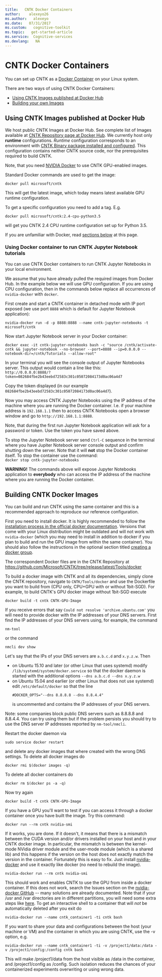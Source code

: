 ```yaml
---
title:   CNTK Docker Containers
author:    alexeyo26
ms.author:   alexeyo
ms.date:   07/31/2017
ms.custom:   cognitive-toolkit
ms.topic:   get-started-article
ms.service:  Cognitive-services
ms.devlang:   NA
---
```


# CNTK Docker Containers

You can set up CNTK as a [Docker Container](https://en.wikipedia.org/wiki/Docker_(software)) on your Linux system.

There are two ways of using CNTK Docker Containers:

* [Using CNTK Images published at Docker Hub](#using-cntk-images-published-at-docker-hub)
* [Building your own Images](#building-cntk-docker-images)

## Using CNTK Images published at Docker Hub

We host public CNTK Images at Docker Hub. See complete list of Images available at [CNTK Repository page at Docker Hub](https://hub.docker.com/r/microsoft/cntk/). We currently host only **runtime** configurations. *Runtime* configuration corresponds to an environment with [CNTK Binary package installed and configured](./Setup-CNTK-on-your-machine.md). This configuration contains neither CNTK source code, nor the prerequisites required to build CNTK.

Note, that you need [NVIDIA Docker](https://github.com/nvidia/nvidia-docker) to use CNTK GPU-enabled images.

Standard Docker commands are used to get the image:
```
docker pull microsoft/cntk
```
This will get the latest image, which today means latest available GPU runtime configuration.

To get a specific configuration you need to add a tag. E.g.
```
docker pull microsoft/cntk:2.4-cpu-python3.5
```
will get you CNTK 2.4 CPU runtime configuration set up for Python 3.5.

If you are unfamiliar with Docker, read [sections below](#building-cntk-docker-images) at this page.

### Using Docker container to run CNTK Jupyter Notebook tutorials

You can use CNTK Docker containers to run CNTK Jupyter Notebooks in your local environment.

We assume that you have already pulled the required images from Docker Hub. In the example below we will use GPU configuration. If you are using CPU configuration, then in the commands below replace all occurrences of `nvidia-docker` with `docker`.

First create and start a CNTK container in detached mode with IP port exposed (we use port `8888` which is default for Jupyter Notebook application):
```
nvidia-docker run -d -p 8888:8888 --name cntk-jupyter-notebooks -t microsoft/cntk
```

Now start Jupyter Notebook server in your Docker container:
```
docker exec -it cntk-jupyter-notebooks bash -c "source /cntk/activate-cntk && jupyter-notebook --no-browser --port=8888 --ip=0.0.0.0 --notebook-dir=/cntk/Tutorials --allow-root"
```

In your terminal you will see the console output of Jupyter Notebooks server. This output would contain a line like this:  
`http://0.0.0.0:8888/?token=082684fbe2b43eebd72583c301c05072084173d0ac06a4d7`

Copy the token displayed (in our example `082684fbe2b43eebd72583c301c05072084173d0ac06a4d7`).

Now you may access CNTK Jupyter Notebooks using the IP address of the machine where you are running the Docker container. I.e. if your machine address is `192.168.1.1` then to access CNTK Notebooks open a browser window and go to
`http://192.168.1.1:8888`.

Note, that during the first run Jupyter Notebook application will ask for a password or token. Use the token you have saved above.

To stop the Jupyter Notebook server send `Ctrl-C` sequence in the terminal where you have Jupiter Notebook server console output and confirm shutting down the server. Note that it will **not** stop the Docker container itself. To stop the container use the command:  
`docker stop cntk-jupyter-notebooks`

**WARNING!** The commands above will expose Jupyter Notebooks application to **everybody** who can access the IP address of the machine where you are running the Docker container. 

## Building CNTK Docker Images

You can build and run CNTK using the same container and this is a recommended approach to reproduce our reference configuration.

First you need to install docker. It is highly recommended to follow the [installation process in the official docker documentation](https://docs.docker.com/engine/installation/linux/ubuntulinux/). Versions that come with your Linux distribution might be outdated and will not work with `nvidia-docker` (which you may need to install in addition to docker if you plan to build and run the GPU image from within the same container). You should also follow the instructions in the optional section titled [creating a docker group](https://docs.docker.com/engine/installation/linux/ubuntulinux/#/create-a-docker-group).

The correspondent Docker files are in the CNTK Repository at https://github.com/Microsoft/CNTK/tree/release/latest/Tools/docker

To build a docker image with CNTK and all its dependencies, simply clone the CNTK repository, navigate to `CNTK/Tools/docker` and use the Dockerfile you want to build from (CPU only, CPU+GPU with or without 1bit-SGD). For example, to build CNTK's GPU docker image without 1bit-SGD execute
```
docker build -t cntk CNTK-GPU-Image
```
If you receive errors that say `Could not resolve 'archive.ubuntu.com'`
you will need to provide docker with the IP addresses of your DNS servers. 
First find the IP addresses of your DNS servers using, for example, the command
```
nm-tool
```
or the command
```
nmcli dev show
```
Let's say that the IPs of your DNS servers are `a.b.c.d` and `x.y.z.w`.
Then 
* on Ubuntu 15.10 and later (or other Linux that uses systemd)
  modify `/lib/systemd/system/docker.service` so that the docker 
  daemon is started with the additional options 
  `--dns a.b.c.d --dns x.y.z.w`
* on Ubuntu 15.04 and earlier (or other Linux that does not use systemd)
  edit `/etc/default/docker` so that the line
  ```
  #DOCKER_OPTS="--dns 8.8.8.8 --dns 8.8.4.4"
  ```
  is uncommented and contains the IP addresses of your DNS servers.

Note: some companies block public DNS servers such as 8.8.8.8
and 8.8.4.4. You can try using them but if the problem persists
you should try to use the DNS server IP addresses reported by `nm-tool/nmcli`.

Restart the docker daemon via 
```
sudo service docker restart
```
and delete any docker images that where created with the wrong DNS settings.
To delete all docker images do
```
docker rmi $(docker images -q)
```
To delete all docker containers do
```
docker rm $(docker ps -a -q)
```
Now try again 
```
docker build -t cntk CNTK-GPU-Image
```
If you have a GPU you'll want to test if you can access it through a docker container once you have built the image. Try this command:
```
docker run --rm cntk nvidia-smi
```
If it works, you are done. If it doesn't, it means that there is a mismatch between the CUDA version and/or drivers installed on your host and in your CNTK docker image. In particular, the mismatch is between the kernel-mode NVidia driver module and the user-mode module (which is a shared lib) and this happens if the version on the host does not exactly match the version in the container. Fortunately this is easy to fix. Just install [nvidia-docker](https://github.com/NVIDIA/nvidia-docker) and use it exactly like docker (no need to rebuild the image).
```
nvidia-docker run --rm cntk nvidia-smi
```
This should work and enables CNTK to use the GPU from inside a docker container. If this does not work, search the Issues section on the [nvidia-docker GitHub](https://github.com/NVIDIA/nvidia-docker/issues) -- many solutions are already documented. Note that if your /usr and /var directories are in different partitions, you will need some extra steps like [here](https://github.com/NVIDIA/nvidia-docker/issues/211). To get an interactive shell to a container that will *not* be automatically deleted after you exit do
```
nvidia-docker run --name cntk_container1 -ti cntk bash
```
If you want to share your data and configurations between the host (your machine or VM) and the container in which you are using CNTK, use the -v option, e.g.
```
nvidia-docker run --name cntk_container1 -ti -v /project1/data:/data -v /project1/config:/config cntk bash
```
This will make /project1/data from the host visible as /data in the container, and /project1/config as /config. Such isolation reduces the chances of your containerized experiments overwriting or using wrong data.
